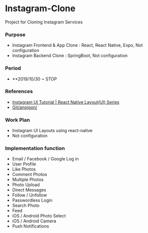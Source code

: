 # Instagram-Clone
Project for Cloning Instagram Services

### Purpose
- Instagram Frontend & App Clone : React, React Native, Expo, Not configuration
- Instagram Backend Clone : SpringBoot, Not configuration

### Period
- **2019/10/30 ~ STOP

### References
- [Instagram UI Tutorial | React Native Layout(UI) Series](https://www.youtube.com/watch?v=cgg1HidN4mQ)
- [Git/anpigon/](https://github.com/anpigon/rn_instagram_clone/tree/60afaf4d6ba014d8915e76fc797c849e86ebefb4)

### Work Plan
- Instagram UI Layouts using react-native
- Not configuration

### Implementation function
- Email / Facebook / Google Log in
- User Profile
- Like Photos
- Comment Photos
- Multiple Photos
- Photo Upload
- Direct Messages
- Follow / Unfollow
- Passwordless Login
- Search Photo
- Feed
- iOS / Android Photo Select
- iOS / Android Camera
- Push Notifications
